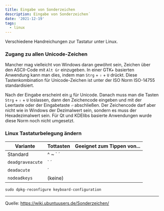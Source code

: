 ```yaml
---
title: Eingabe von Sonderzeichen
description: Eingabe von Sonderzeichen´
date: '2021-12-19'
tags:
  - linux
---
```

Verschiedene Handreichungen zur Tastatur unter Linux.

### Zugang zu allen Unicode-Zeichen

Mancher mag vielleicht von Windows daran gewöhnt sein, Zeichen über den ASCII-Code mit `Alt Gr` einzugeben. In einer GTK+ basierten Anwendung kann man dies, indem man `Strg` + `⇧` + `U` drückt. Diese Tastenkombination für Unicode-Zeichen ist unter der ISO Norm ISO-14755 standardisiert.

Nach der Eingabe erscheint ein <u>u</u> für Unicode. Danach muss man die Tasten `Strg` + `⇧` + `U` loslassen, dann den Zeichencode eingeben und mit der Leertaste oder der Eingabetaste `⏎` abschließen. Der Zeichencode darf aber nicht wie in Windows der Dezimalwert sein, sondern es muss der Hexadezimalwert sein. Für Qt und KDElibs basierte Anwendungen wurde diese Norm noch nicht umgesetzt.

### Linux Tastaturbelegung ändern

| Variante        | Tottasten| Geeignet zum Tippen von... |
|-----------------|----------|----------------------------|
| Standard        | ^ ~ \` ´ |                            |
| `deadgraveacute`| \` ´     |                            |
| `deadacute`     | ´        |                            |
| `nodeadkeys`    | (keine)  |                            |


    sudo dpkg-reconfigure keyboard-configuration 

---

Quelle: <https://wiki.ubuntuusers.de/Sonderzeichen/>


